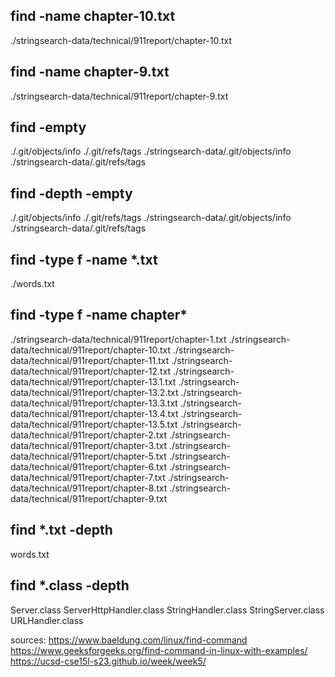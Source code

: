 ## find -name chapter-10.txt
./stringsearch-data/technical/911report/chapter-10.txt

## find -name chapter-9.txt
./stringsearch-data/technical/911report/chapter-9.txt

## find -empty
./.git/objects/info
./.git/refs/tags
./stringsearch-data/.git/objects/info
./stringsearch-data/.git/refs/tags

## find -depth -empty
./.git/objects/info
./.git/refs/tags
./stringsearch-data/.git/objects/info
./stringsearch-data/.git/refs/tags


## find -type f -name *.txt
./words.txt

## find -type f -name chapter*
./stringsearch-data/technical/911report/chapter-1.txt
./stringsearch-data/technical/911report/chapter-10.txt
./stringsearch-data/technical/911report/chapter-11.txt
./stringsearch-data/technical/911report/chapter-12.txt
./stringsearch-data/technical/911report/chapter-13.1.txt
./stringsearch-data/technical/911report/chapter-13.2.txt
./stringsearch-data/technical/911report/chapter-13.3.txt
./stringsearch-data/technical/911report/chapter-13.4.txt
./stringsearch-data/technical/911report/chapter-13.5.txt
./stringsearch-data/technical/911report/chapter-2.txt
./stringsearch-data/technical/911report/chapter-3.txt
./stringsearch-data/technical/911report/chapter-5.txt
./stringsearch-data/technical/911report/chapter-6.txt
./stringsearch-data/technical/911report/chapter-7.txt
./stringsearch-data/technical/911report/chapter-8.txt
./stringsearch-data/technical/911report/chapter-9.txt

## find *.txt -depth
words.txt

## find *.class -depth
Server.class
ServerHttpHandler.class
StringHandler.class
StringServer.class
URLHandler.class

sources:
https://www.baeldung.com/linux/find-command
https://www.geeksforgeeks.org/find-command-in-linux-with-examples/
https://ucsd-cse15l-s23.github.io/week/week5/
